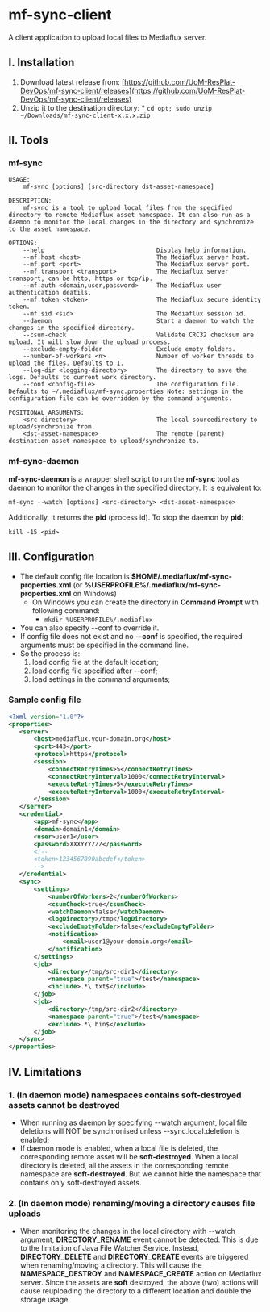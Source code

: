 # mf-sync-client
A client application to upload local files to Mediaflux server.

## I. Installation

  1. Download latest release from: [https://github.com/UoM-ResPlat-DevOps/mf-sync-client/releases](https://github.com/UoM-ResPlat-DevOps/mf-sync-client/releases)
  2. Unzip it to the destination directory:
    * ```cd opt; sudo unzip ~/Downloads/mf-sync-client-x.x.x.zip```

## II. Tools

### mf-sync

```
USAGE:
    mf-sync [options] [src-directory dst-asset-namespace]

DESCRIPTION:
    mf-sync is a tool to upload local files from the specified directory to remote Mediaflux asset namespace. It can also run as a daemon to monitor the local changes in the directory and synchronize to the asset namespace.

OPTIONS:
    --help                               Display help information.
    --mf.host <host>                     The Mediaflux server host.
    --mf.port <port>                     The Mediaflux server port.
    --mf.transport <transport>           The Mediaflux server transport, can be http, https or tcp/ip.
    --mf.auth <domain,user,password>     The Mediaflux user authentication deatils.
    --mf.token <token>                   The Mediaflux secure identity token.
    --mf.sid <sid>                       The Mediaflux session id.
    --daemon                             Start a daemon to watch the changes in the specified directory.
    --csum-check                         Validate CRC32 checksum are upload. It will slow down the upload process.
    --exclude-empty-folder               Exclude empty folders.
    --number-of-workers <n>              Number of worker threads to upload the files. Defaults to 1.
    --log-dir <logging-directory>        The directory to save the logs. Defaults to current work directory.
    --conf <config-file>                 The configuration file. Defaults to ~/.mediaflux/mf-sync.properties Note: settings in the configuration file can be overridden by the command arguments.

POSITIONAL ARGUMENTS:
    <src-directory>                      The local sourcedirectory to upload/synchronize from.
    <dst-asset-namespace>                The remote (parent) destination asset namespace to upload/synchronize to.
```

### mf-sync-daemon

**mf-sync-daemon** is a wrapper shell script to run the **mf-sync** tool as daemon to monitor the changes in the specified directory. It is equivalent to:

```
mf-sync --watch [options] <src-directory> <dst-asset-namespace>
```

Additionally, it returns the **pid** (process id). To stop the daemon by **pid**:

```
kill -15 <pid>
```

## III. Configuration

  * The default config file location is **$HOME/.mediaflux/mf-sync-properties.xml** (or **%USERPROFILE%/.mediaflux/mf-sync-properties.xml** on Windows)
    * On Windows you can create the directory in **Command Prompt** with following command:
      * ```mkdir %USERPROFILE%/.mediaflux```
  * You can also specify --conf <config-file> to override it.
  * If config file does not exist and no **--conf** is specified, the required arguments must be specified in the command line.
  * So the process is: 
    1. load config file at the default location;
    2. load config file specified after --conf;
    3. load settings in the command arguments;
 
 ### Sample config file
 ```xml
<?xml version="1.0"?>
<properties>
	<server>
		<host>mediaflux.your-domain.org</host>
		<port>443</port>
		<protocol>https</protocol>
		<session>
			<connectRetryTimes>5</connectRetryTimes>
			<connectRetryInterval>1000</connectRetryInterval>
			<executeRetryTimes>5</executeRetryTimes>
			<executeRetryInterval>1000</executeRetryInterval>
		</session>
	</server>
	<credential>
		<app>mf-sync</app>
		<domain>domain1</domain>
		<user>user1</user>
		<password>XXXYYYZZZ</password>
        <!--
		<token>1234567890abcdef</token>
        -->
	</credential>
	<sync>
		<settings>
			<numberOfWorkers>2</numberOfWorkers>
			<csumCheck>true</csumCheck>
			<watchDaemon>false</watchDaemon>
			<logDirectory>/tmp</logDirectory>
			<excludeEmptyFolder>false</excludeEmptyFolder>
            <notification>
                <email>user1@your-domain.org</email>
            </notification>
		</settings>
		<job>
			<directory>/tmp/src-dir1</directory>
			<namespace parent="true">/test</namespace>
			<include>.*\.txt$</include>
		</job>
		<job>
			<directory>/tmp/src-dir2</directory>
			<namespace parent="true">/test</namespace>
			<exclude>.*\.bin$</exclude>
		</job>
	</sync>
</properties>
 ```

## IV. Limitations

### 1. (In daemon mode) namespaces contains soft-destroyed assets cannot be destroyed
  * When running as daemon by specifying --watch argument, local file deletions will NOT be synchronised unless --sync.local.deletion is enabled;
  * If daemon mode is enabled, when a local file is deleted, the corresponding remote asset will be **soft-destroyed**. When a local directory is deleted, all the assets in the corresponding remote namespace are **soft-destroyed**. But we cannot hide the namespace that contains only soft-destroyed assets.

### 2. (In daemon mode) renaming/moving a directory causes file uploads
  * When monitoring the changes in the local directory with --watch argument, **DIRECTORY_RENAME** event cannot be detected. This is due to the limitation of Java File Watcher Service. Instead, **DIRECTORY_DELETE** and **DIRECTORY_CREATE** events are triggered when renaming/moving a directory. This will cause the **NAMESPACE_DESTROY** and **NAMESPACE_CREATE** action on Mediaflux server. Since the assets are **soft** destroyed, the above (two) actions will cause reuploading the directory to a different location and double the storage usage.
